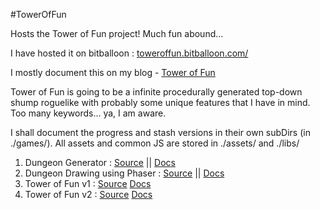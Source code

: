 #TowerOfFun

Hosts the Tower of Fun project!
Much fun abound...

I have hosted it on bitballoon : [toweroffun.bitballoon.com/](http://toweroffun.bitballoon.com/)

I mostly document this on my blog - [Tower of Fun](http://robotcantalk.blogspot.in/p/blog-page.html)

Tower of Fun is going to be a infinite procedurally generated top-down shump roguelike with probably some unique features that I have in mind. Too many keywords... ya, I am aware. 

I shall document the progress and stash versions in their own subDirs (in ./games/).
All assets and common JS are stored in ./assets/ and ./libs/

1. Dungeon Generator :
[Source](https://github.com/SonalPinto/TowerOfFun/tree/master/games/dungeon) || 
[Docs](http://robotcantalk.blogspot.in/2014/09/dungeon-generator.html)
2. Dungeon Drawing using Phaser :
[Source](https://github.com/SonalPinto/TowerOfFun/tree/master/games/dungeon) || 
[Docs](http://robotcantalk.blogspot.in/2014/10/dungeon-drawing-in-phaser-using-tilemap.html)
3. Tower of Fun v1 :
[Source](https://github.com/SonalPinto/TowerOfFun/tree/master/games/ToF_v1)
[Docs](http://robotcantalk.blogspot.in/2014/10/tower-of-fun-part-1.html)
4. Tower of Fun v2 :
[Source](https://github.com/SonalPinto/TowerOfFun/tree/master/games/ToF_v2)
[Docs](http://robotcantalk.blogspot.in/2014/10/tower-of-fun-part-2.html)


